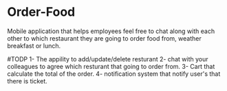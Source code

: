 # Order-Food
Mobile application that helps employees feel free to chat along with each other to which restaurant they are going to order food from, weather breakfast or lunch.

#TODP
1- The appility to add/update/delete resturant
2- chat with your colleagues to agree which resturant that going to order from.
3- Cart that calculate the total of the order.
4- notification system that notify user's that there is ticket.
